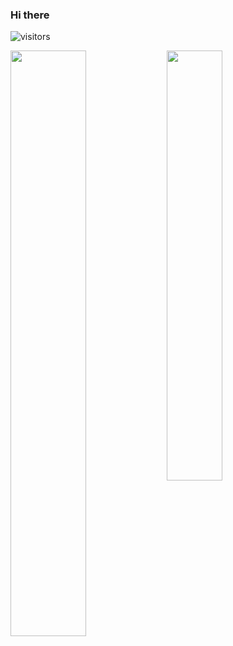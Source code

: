### Hi there
![visitors](https://visitor-badge.glitch.me/badge?page_id=nirajpdn.visitor-badge)
<div>
<img align="left"  width="49%" src="https://github-readme-stats.vercel.app/api?username=nirajpdn&count_private=true&theme=tokyonight&show_icons=true" />
  
<img align="left"  width="42%" src="https://github-readme-stats.vercel.app/api/top-langs?username=nirajpdn&layout=compact&theme=tokyonight" />
</div>
<!--
**nirajpdn/nirajpdn** is a ✨ _special_ ✨ repository because its `README.md` (this file) appears on your GitHub profile.

Here are some ideas to get you started:

- 🔭 I’m currently working on ...
- 🌱 I’m currently learning ...
- 👯 I’m looking to collaborate on ...
- 🤔 I’m looking for help with ...
- 💬 Ask me about ...
- 📫 How to reach me: ...
- 😄 Pronouns: ...
- ⚡ Fun fact: ...
-->
